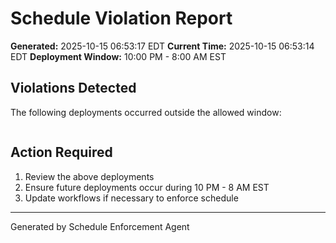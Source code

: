 # Schedule Violation Report

**Generated:** 2025-10-15 06:53:17 EDT
**Current Time:** 2025-10-15 06:53:14 EDT
**Deployment Window:** 10:00 PM - 8:00 AM EST

## Violations Detected

The following deployments occurred outside the allowed window:

```

```

## Action Required

1. Review the above deployments
2. Ensure future deployments occur during 10 PM - 8 AM EST
3. Update workflows if necessary to enforce schedule

---

Generated by Schedule Enforcement Agent
